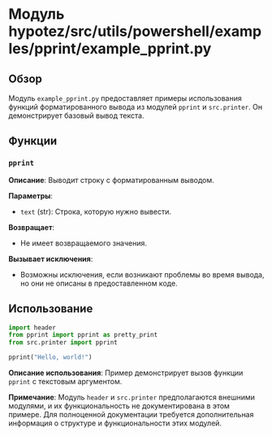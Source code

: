 # Модуль hypotez/src/utils/powershell/examples/pprint/example_pprint.py

## Обзор

Модуль `example_pprint.py` предоставляет примеры использования функций форматированного вывода из модулей `pprint` и `src.printer`.  Он демонстрирует базовый вывод текста.

## Функции

### `pprint`

**Описание**: Выводит строку с форматированным выводом.

**Параметры**:
- `text` (str): Строка, которую нужно вывести.

**Возвращает**:
- Не имеет возвращаемого значения.

**Вызывает исключения**:
- Возможны исключения, если возникают проблемы во время вывода, но они не описаны в предоставленном коде.


## Использование

```python
import header
from pprint import pprint as pretty_print
from src.printer import pprint

pprint("Hello, world!")
```

**Описание использования**: Пример демонстрирует вызов функции `pprint` с текстовым аргументом.

**Примечание**: Модуль `header` и `src.printer` предполагаются внешними модулями, и их функциональность не документирована в этом примере.  Для полноценной документации требуется дополнительная информация о структуре и функциональности этих модулей.

```
```
```python
```
```
```
```